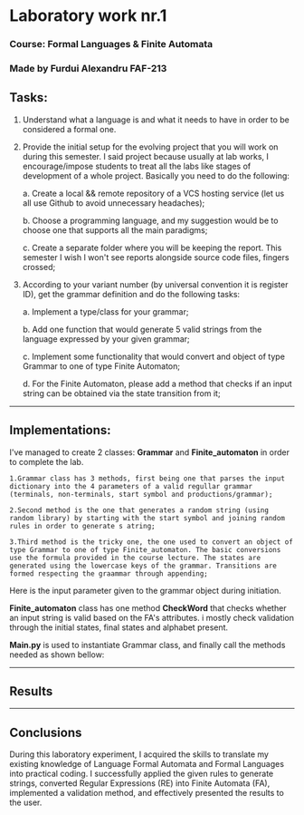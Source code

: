# Laboratory work nr.1
### Course: Formal Languages & Finite Automata
### Made by Furdui Alexandru  FAF-213 
## Tasks:
1. Understand what a language is and what it needs to have in order to be considered a formal one.

2. Provide the initial setup for the evolving project that you will work on during this semester. I said project because
usually at lab works, I encourage/impose students to treat all the labs like stages of development of a whole project. 
Basically you need to do the following:

    a. Create a local && remote repository of a VCS hosting service (let us all use Github to avoid unnecessary headaches);

    b. Choose a programming language, and my suggestion would be to choose one that supports all the main paradigms;

    c. Create a separate folder where you will be keeping the report. This semester I wish I won't see reports alongside
source code files, fingers crossed;

3. According to your variant number (by universal convention it is register ID), get the grammar definition and do the 
following tasks:

    a. Implement a type/class for your grammar;

    b. Add one function that would generate 5 valid strings from the language expressed by your given grammar;

    c. Implement some functionality that would convert and object of type Grammar to one of type Finite Automaton;
    
    d. For the Finite Automaton, please add a method that checks if an input string can be obtained via the state 
transition from it;

---

## Implementations:
I've managed to create 2 classes: **Grammar** and **Finite_automaton** in order to complete the lab.

    1.Grammar class has 3 methods, first being one that parses the input dictionary into the 4 parameters of a valid regullar grammar (terminals, non-terminals, start symbol and productions/grammar);

    2.Second method is the one that generates a random string (using random library) by starting with the start symbol and joining random rules in order to generate s atring;

    3.Third method is the tricky one, the one used to convert an object of type Grammar to one of type Finite_automaton. The basic conversions use the formula provided in the course lecture. The states are generated using the lowercase keys of the grammar. Transitions are formed respecting the graammar through appending;

Here is the input parameter given to the grammar object during initiation.



**Finite_automaton** class has one method __CheckWord__ that checks whether an input string is valid based on the FA's attributes. i mostly check validation through the initial states, final states and alphabet present.

**Main.py** is used to instantiate Grammar class, and finally call the methods needed as shown bellow:


---
## Results


---
## Conclusions
During this laboratory experiment, I acquired the skills to translate my existing knowledge of Language Formal Automata and Formal Languages into practical coding. I successfully applied the given rules to generate strings, converted Regular Expressions (RE) into Finite Automata (FA), implemented a validation method, and effectively presented the results to the user.
